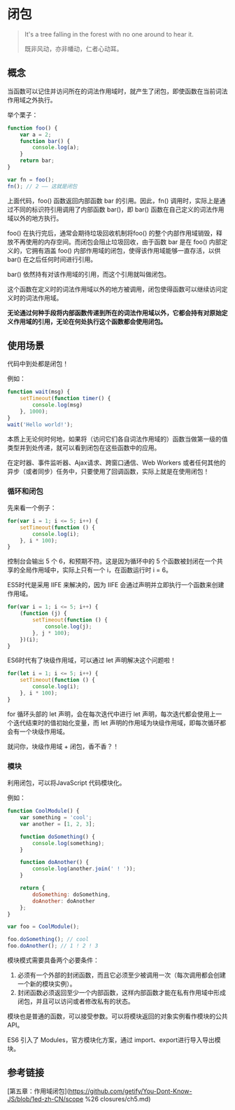 # 闭包

> It's a tree falling in the forest with no one around to hear it.
>
> 既非风动，亦非幡动，仁者心动耳。

## 概念

当函数可以记住并访问所在的词法作用域时，就产生了闭包，即使函数在当前词法作用域之外执行。

举个栗子：

```js
function foo() {
    var a = 2;
    function bar() {
        console.log(a);
    }
    return bar;
}

var fn = foo();
fn(); // 2 —— 这就是闭包
```

上面代码，foo() 函数返回内部函数 bar 的引用。因此，fn() 调用时，实际上是通过不同的标识符引用调用了内部函数 bar()，即 bar() 函数在自己定义的词法作用域以外的地方执行。

foo() 在执行完后，通常会期待垃圾回收机制将foo() 的整个内部作用域销毁，释放不再使用的内存空间。而闭包会阻止垃圾回收，由于函数 bar 是在 foo() 内部定义的，它拥有涵盖 foo() 内部作用域的闭包，使得该作用域能够一直存活，以供 bar() 在之后任何时间进行引用。

bar() 依然持有对该作用域的引用，而这个引用就叫做闭包。

这个函数在定义时的词法作用域以外的地方被调用，闭包使得函数可以继续访问定义时的词法作用域。

**无论通过何种手段将内部函数传递到所在的词法作用域以外，它都会持有对原始定义作用域的引用，无论在何处执行这个函数都会使用闭包。**



## 使用场景

代码中到处都是闭包！

例如：

```js
function wait(msg) {
    setTimeout(function timer() {
        console.log(msg)
    }, 1000);
}
wait('Hello world!');
```

本质上无论何时何地，如果将（访问它们各自词法作用域的）函数当做第一级的值类型并到处传递，就可以看到闭包在这些函数中的应用。

在定时器、事件监听器、Ajax请求、跨窗口通信、Web Workers 或者任何其他的异步（或者同步）任务中，只要使用了回调函数，实际上就是在使用闭包！

### 循环和闭包

先来看一个例子：

```js
for(var i = 1; i <= 5; i++) {
    setTimeout(function () {
        console.log(i);
    }, i * 100);
}
```

控制台会输出 5 个 6，和预期不符。这是因为循环中的 5 个函数被封闭在一个共享的全局作用域中，实际上只有一个 i，在函数运行时 i = 6。

ES5时代是采用 IIFE 来解决的，因为 IIFE 会通过声明并立即执行一个函数来创建作用域。

```js
for(var i = 1; i <= 5; i++) {
	(function (j) {
        setTimeout(function () {
            console.log(j);
        }, j * 100);
    })(i);
}
```

ES6时代有了块级作用域，可以通过 let 声明解决这个问题啦！

```js
for(let i = 1; i <= 5; i++) {
    setTimeout(function () {
        console.log(i);
    }, i * 100);
}
```

for 循环头部的 let 声明，会在每次迭代中进行 let 声明，每次迭代都会使用上一个迭代结束时的值初始化变量，而 let 声明的作用域为块级作用域，即每次循环都会有一个块级作用域。

就问你，块级作用域 + 闭包，香不香？！

### 模块

利用闭包，可以将JavaScript 代码模块化。

例如：

```js
function CoolModule() {
	var something = 'cool';
	var another = [1, 2, 3];

	function doSomething() {
		console.log(something);
	}

	function doAnother() {
		console.log(another.join(' ! '));
	}

	return {
		doSomething: doSomething,
		doAnother: doAnother
	};
}

var foo = CoolModule();

foo.doSomething(); // cool
foo.doAnother(); // 1 ! 2 ! 3
```

模块模式需要具备两个必要条件：

1. 必须有一个外部的封闭函数，而且它必须至少被调用一次（每次调用都会创建一个新的模块实例）。
2. 封闭函数必须返回至少一个内部函数，这样内部函数才能在私有作用域中形成闭包，并且可以访问或者修改私有的状态。

模块也是普通的函数，可以接受参数。可以将模块返回的对象实例看作模块的公共API。

ES6 引入了 Modules，官方模块化方案，通过 import、export进行导入导出模块。



## 参考链接

[第五章：作用域闭包](https://github.com/getify/You-Dont-Know-JS/blob/1ed-zh-CN/scope %26 closures/ch5.md)

